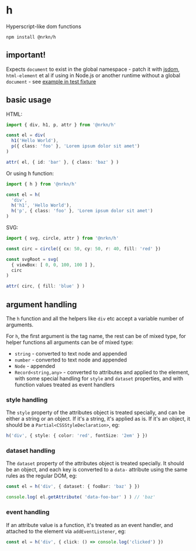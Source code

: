 # h

Hyperscript-like dom functions

`npm install @nrkn/h`

## important!

Expects `document` to exist in the global namespace - patch it with 
[jsdom](https://github.com/jsdom/jsdom), `html-element` et al if using in 
Node.js or another runtime without a global `document` - see [example in test 
fixture](src/test/fixtures/document.ts)

## basic usage

HTML:

```ts
import { div, h1, p, attr } from '@nrkn/h'

const el = div(
  h1('Hello World'),
  p({ class: 'foo' }, 'Lorem ipsum dolor sit amet')
)

attr( el, { id: 'bar' }, { class: 'baz' } )
```

Or using h function:

```ts
import { h } from '@nrkn/h'

const el = h(
  'div',
  h('h1', 'Hello World'),
  h('p', { class: 'foo' }, 'Lorem ipsum dolor sit amet')
)
```

SVG:

```ts
import { svg, circle, attr } from '@nrkn/h'

const circ = circle({ cx: 50, cy: 50, r: 40, fill: 'red' })

const svgRoot = svg(
  { viewBox: [ 0, 0, 100, 100 ] },
  circ  
)

attr( circ, { fill: 'blue' } )
```

##  argument handling

The `h` function and all the helpers like `div` etc accept a variable number of
arguments.

For `h`, the first argument is the tag name, the rest can be of mixed type, for
helper functions all arguments can be of mixed type:

- `string` - converted to text node and appended
- `number` - converted to text node and appended
- `Node` - appended
- `Record<string,any>` - converted to attributes and applied to the element,
  with some special handling for `style` and `dataset` properties, and with 
  function values treated as event handlers

### style handling

The `style` property of the attributes object is treated specially, and can be
either a string or an object. If it's a string, it's applied as is. If it's an
object, it should be a `Partial<CSSStyleDeclaration>`, eg:

```ts
h('div', { style: { color: 'red', fontSize: '2em' } })
```

### dataset handling

The `dataset` property of the attributes object is treated specially. It should
be an object, and each key is converted to a `data-` attribute using the same
rules as the regular DOM, eg:

```ts
const el = h('div', { dataset: { fooBar: 'baz' } })

console.log( el.getAttribute( 'data-foo-bar' ) ) // 'baz'
```

### event handling

If an attribute value is a function, it's treated as an event handler, and
attached to the element via `addEventListener`, eg:

```ts
const el = h('div', { click: () => console.log('clicked') })
```

